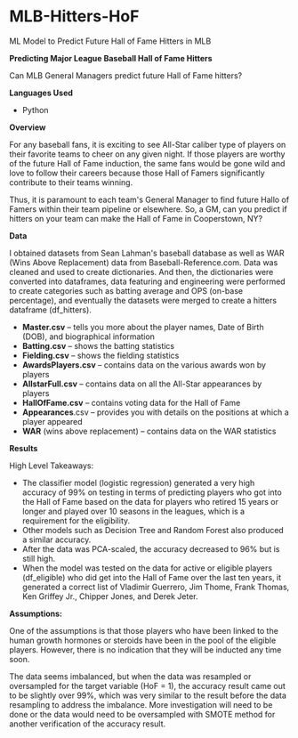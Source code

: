 # MLB-Hitters-HoF
ML Model to Predict Future Hall of Fame Hitters in MLB 

**Predicting Major League Baseball Hall of Fame Hitters**

Can MLB General Managers predict future Hall of Fame hitters?

**Languages Used**

- Python

**Overview**

For any baseball fans, it is exciting to see All-Star caliber type of players on their favorite teams to cheer on any given night. If those players are worthy of the future Hall of Fame induction, the same fans would be gone wild and love to follow their careers because those Hall of Famers significantly contribute to their teams winning.

Thus, it is paramount to each team's General Manager to find future Hallo of Famers within their team pipeline or elsewhere. So, a GM, can you predict if hitters on your team can make the Hall of Fame in Cooperstown, NY?

**Data**

I obtained datasets from Sean Lahman's baseball database as well as WAR (Wins Above Replacement) data from Baseball-Reference.com. Data was cleaned and used to create dictionaries. And then, the dictionaries were converted into dataframes, data featuring and engineering were performed to create categories such as batting average and OPS (on-base percentage), and eventually the datasets were merged to create a hitters dataframe (df\_hitters).

- **Master.csv** – tells you more about the player names, Date of Birth (DOB), and biographical information
- **Batting.csv** – shows the batting statistics
- **Fielding.csv** – shows the fielding statistics
- **AwardsPlayers.csv** – contains data on the various awards won by players
- **AllstarFull.csv** – contains data on all the All-Star appearances by players
- **HallOfFame.csv** – contains voting data for the Hall of Fame
- **Appearances**.csv – provides you with details on the positions at which a player appeared
- **WAR** (wins above replacement) – contains data on the WAR statistics

**Results**

High Level Takeaways:

- The classifier model (logistic regression) generated a very high accuracy of 99% on testing in terms of predicting players who got into the Hall of Fame based on the data for players who retired 15 years or longer and played over 10 seasons in the leagues, which is a requirement for the eligibility.
- Other models such as Decision Tree and Random Forest also produced a similar accuracy.
- After the data was PCA-scaled, the accuracy decreased to 96% but is still high.
- When the model was tested on the data for active or eligible players (df\_eligible) who did get into the Hall of Fame over the last ten years, it generated a correct list of Vladimir Guerrero, Jim Thome, Frank Thomas, Ken Griffey Jr., Chipper Jones, and Derek Jeter.

**Assumptions:**

One of the assumptions is that those players who have been linked to the human growth hormones or steroids have been in the pool of the eligible players. However, there is no indication that they will be inducted any time soon.

The data seems imbalanced, but when the data was resampled or oversampled for the target variable (HoF = 1), the accuracy result came out to be slightly over 99%, which was very similar to the result before the data resampling to address the imbalance. More investigation will need to be done or the data would need to be oversampled with SMOTE method for another verification of the accuracy result.
